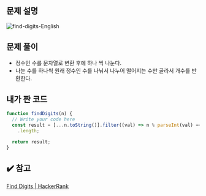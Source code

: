 ## 문제 설명

![find-digits-English](https://user-images.githubusercontent.com/47416686/129366534-a131bb3b-998d-4812-94b2-2ed06dbe6c8c.png)

## 문제 풀이

- 정수인 수를 문자열로 변환 후에 하나 씩 나눈다.
- 나눈 수를 하나씩 원래 정수인 수를 나눠서 나누어 떨어지는 수만 골라서 개수를 반환한다.

## 내가 짠 코드

```jsx
function findDigits(n) {
  // Write your code here
  const result = [...n.toString()].filter((val) => n % parseInt(val) == 0)
    .length;

  return result;
}
```

## ✔️ 참고

[Find Digits | HackerRank](https://www.hackerrank.com/challenges/find-digits/problem)
